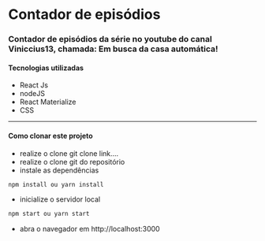 # Contador de episódios
### Contador de episódios da série no youtube do canal Viniccius13, chamada: Em busca da casa automática! 

####  Tecnologias utilizadas
- React Js
- nodeJS
- React Materialize
- CSS

------------
####  Como clonar este projeto
- realize o clone git clone link....
- realize o clone git do repositório
- instale as dependências
```sh
npm install ou yarn install
```
- inicialize o servidor local
```sh
npm start ou yarn start
```
- abra o navegador em http://localhost:3000

